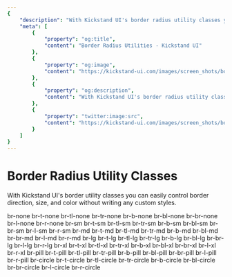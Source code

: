 ```yaml
---
{
    "description": "With Kickstand UI's border radius utility classes you can easily control container shapes without writing any custom styles.",
    "meta": [
        {
            "property": "og:title",
            "content": "Border Radius Utilities - Kickstand UI"
        },
        {
            "property": "og:image",
            "content": "https://kickstand-ui.com/images/screen_shots/borders.png"
        },
        {
            "property": "og:description",
            "content": "With Kickstand UI's border radius utility classes you can easily control container shapes without writing any custom styles."
        },
        {
            "property": "twitter:image:src",
            "content": "https://kickstand-ui.com/images/screen_shots/borders.png"
        }
    ]
}
---
```


# Border Radius Utility Classes

With Kickstand UI's border utility classes you can easily control border direction, size, and color without writing any custom styles.

<div class="my-xl">
    <ks-row class="my-xxl text-center">
        <ks-column class="mr-sm bg-light-lighter px-sm py-md b-xxs br-none">br-none</ks-column>
        <ks-column class="mr-sm bg-light-lighter px-sm py-md b-xxs br-t-none">br-t-none</ks-column>
        <ks-column class="mr-sm bg-light-lighter px-sm py-md b-xxs br-tl-none">br-tl-none</ks-column>
        <ks-column class="mr-sm bg-light-lighter px-sm py-md b-xxs br-tr-none">br-tr-none</ks-column>
        <ks-column class="mr-sm bg-light-lighter px-sm py-md b-xxs br-b-none">br-b-none</ks-column>
        <ks-column class="mr-sm bg-light-lighter px-sm py-md b-xxs br-bl-none">br-bl-none</ks-column>
        <ks-column class="mr-sm bg-light-lighter px-sm py-md b-xxs br-br-none">br-br-none</ks-column>
        <ks-column class="mr-sm bg-light-lighter px-sm py-md b-xxs br-l-none">br-l-none</ks-column>
        <ks-column class="mr-sm bg-light-lighter px-sm py-md b-xxs br-r-none">br-r-none</ks-column>
    </ks-row><ks-row class="my-xxl text-center">
        <ks-column class="mr-sm bg-light-lighter px-sm py-md b-xxs br-sm">br-sm</ks-column>
        <ks-column class="mr-sm bg-light-lighter px-sm py-md b-xxs br-t-sm">br-t-sm</ks-column>
        <ks-column class="mr-sm bg-light-lighter px-sm py-md b-xxs br-tl-sm">br-tl-sm</ks-column>
        <ks-column class="mr-sm bg-light-lighter px-sm py-md b-xxs br-tr-sm">br-tr-sm</ks-column>
        <ks-column class="mr-sm bg-light-lighter px-sm py-md b-xxs br-b-sm">br-b-sm</ks-column>
        <ks-column class="mr-sm bg-light-lighter px-sm py-md b-xxs br-bl-sm">br-bl-sm</ks-column>
        <ks-column class="mr-sm bg-light-lighter px-sm py-md b-xxs br-br-sm">br-br-sm</ks-column>
        <ks-column class="mr-sm bg-light-lighter px-sm py-md b-xxs br-l-sm">br-l-sm</ks-column>
        <ks-column class="mr-sm bg-light-lighter px-sm py-md b-xxs br-r-sm">br-r-sm</ks-column>
    </ks-row><ks-row class="my-xxl text-center">
        <ks-column class="mr-sm bg-light-lighter px-sm py-md b-xxs br-md">br-md</ks-column>
        <ks-column class="mr-sm bg-light-lighter px-sm py-md b-xxs br-t-md">br-t-md</ks-column>
        <ks-column class="mr-sm bg-light-lighter px-sm py-md b-xxs br-tl-md">br-tl-md</ks-column>
        <ks-column class="mr-sm bg-light-lighter px-sm py-md b-xxs br-tr-md">br-tr-md</ks-column>
        <ks-column class="mr-sm bg-light-lighter px-sm py-md b-xxs br-b-md">br-b-md</ks-column>
        <ks-column class="mr-sm bg-light-lighter px-sm py-md b-xxs br-bl-md">br-bl-md</ks-column>
        <ks-column class="mr-sm bg-light-lighter px-sm py-md b-xxs br-br-md">br-br-md</ks-column>
        <ks-column class="mr-sm bg-light-lighter px-sm py-md b-xxs br-l-md">br-l-md</ks-column>
        <ks-column class="mr-sm bg-light-lighter px-sm py-md b-xxs br-r-md">br-r-md</ks-column>
    </ks-row>
    <ks-row class="my-xxl text-center">
        <ks-column class="mr-sm bg-light-lighter px-sm py-md b-xxs br-lg">br-lg</ks-column>
        <ks-column class="mr-sm bg-light-lighter px-sm py-md b-xxs br-t-lg">br-t-lg</ks-column>
        <ks-column class="mr-sm bg-light-lighter px-sm py-md b-xxs br-tl-lg">br-tl-lg</ks-column>
        <ks-column class="mr-sm bg-light-lighter px-sm py-md b-xxs br-tr-lg">br-tr-lg</ks-column>
        <ks-column class="mr-sm bg-light-lighter px-sm py-md b-xxs br-b-lg">br-b-lg</ks-column>
        <ks-column class="mr-sm bg-light-lighter px-sm py-md b-xxs br-bl-lg">br-bl-lg</ks-column>
        <ks-column class="mr-sm bg-light-lighter px-sm py-md b-xxs br-br-lg">br-br-lg</ks-column>
        <ks-column class="mr-sm bg-light-lighter px-sm py-md b-xxs br-l-lg">br-l-lg</ks-column>
        <ks-column class="mr-sm bg-light-lighter px-sm py-md b-xxs br-r-lg">br-r-lg</ks-column>
    </ks-row>
    <ks-row class="my-xxl text-center">
        <ks-column class="mr-sm bg-light-lighter px-sm py-md b-xxs br-xl">br-xl</ks-column>
        <ks-column class="mr-sm bg-light-lighter px-sm py-md b-xxs br-t-xl">br-t-xl</ks-column>
        <ks-column class="mr-sm bg-light-lighter px-sm py-md b-xxs br-tl-xl">br-tl-xl</ks-column>
        <ks-column class="mr-sm bg-light-lighter px-sm py-md b-xxs br-tr-xl">br-tr-xl</ks-column>
        <ks-column class="mr-sm bg-light-lighter px-sm py-md b-xxs br-b-xl">br-b-xl</ks-column>
        <ks-column class="mr-sm bg-light-lighter px-sm py-md b-xxs br-bl-xl">br-bl-xl</ks-column>
        <ks-column class="mr-sm bg-light-lighter px-sm py-md b-xxs br-br-xl">br-br-xl</ks-column>
        <ks-column class="mr-sm bg-light-lighter px-sm py-md b-xxs br-l-xl">br-l-xl</ks-column>
        <ks-column class="mr-sm bg-light-lighter px-sm py-md b-xxs br-r-xl">br-r-xl</ks-column>
    </ks-row>
    <ks-row class="my-xxl text-center">
        <ks-column class="mr-sm bg-light-lighter px-sm py-md b-xxs br-pill">br-pill</ks-column>
        <ks-column class="mr-sm bg-light-lighter px-sm py-md b-xxs br-t-pill">br-t-pill</ks-column>
        <ks-column class="mr-sm bg-light-lighter px-sm py-md b-xxs br-tl-pill">br-tl-pill</ks-column>
        <ks-column class="mr-sm bg-light-lighter px-sm py-md b-xxs br-tr-pill">br-tr-pill</ks-column>
        <ks-column class="mr-sm bg-light-lighter px-sm py-md b-xxs br-b-pill">br-b-pill</ks-column>
        <ks-column class="mr-sm bg-light-lighter px-sm py-md b-xxs br-bl-pill">br-bl-pill</ks-column>
        <ks-column class="mr-sm bg-light-lighter px-sm py-md b-xxs br-br-pill">br-br-pill</ks-column>
        <ks-column class="mr-sm bg-light-lighter px-sm py-md b-xxs br-l-pill">br-l-pill</ks-column>
        <ks-column class="mr-sm bg-light-lighter px-sm py-md b-xxs br-r-pill">br-r-pill</ks-column>
    </ks-row>
    <ks-row class="my-xxl text-center">
        <ks-column class="mr-sm bg-light-lighter px-sm py-md b-xxs br-circle">br-circle</ks-column>
        <ks-column class="mr-sm bg-light-lighter px-sm py-md b-xxs br-t-circle">br-t-circle</ks-column>
        <ks-column class="mr-sm bg-light-lighter px-sm py-md b-xxs br-tl-circle">br-tl-circle</ks-column>
        <ks-column class="mr-sm bg-light-lighter px-sm py-md b-xxs br-tr-circle">br-tr-circle</ks-column>
        <ks-column class="mr-sm bg-light-lighter px-sm py-md b-xxs br-b-circle">br-b-circle</ks-column>
        <ks-column class="mr-sm bg-light-lighter px-sm py-md b-xxs br-bl-circle">br-bl-circle</ks-column>
        <ks-column class="mr-sm bg-light-lighter px-sm py-md b-xxs br-br-circle">br-br-circle</ks-column>
        <ks-column class="mr-sm bg-light-lighter px-sm py-md b-xxs br-l-circle">br-l-circle</ks-column>
        <ks-column class="mr-sm bg-light-lighter px-sm py-md b-xxs br-r-circle">br-r-circle</ks-column>
    </ks-row>
</div>

